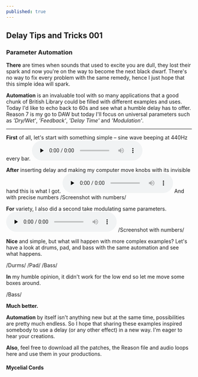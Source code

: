 ```yaml
---
published: true
---
```

## Delay Tips and Tricks 001
### Parameter Automation

**There** are times when sounds that used to excite you are dull, they lost their spark and now you're on the way to become the next black dwarf. There's no way to fix every problem with the same remedy, hence I just hope that this simple idea will spark.

**Automation** is an invaluable tool with so many applications that a good chunk of British Library could be filled with different examples and uses. Today I'd like to echo back to 60s and see what a humble delay has to offer. Reason 7 is my go to DAW but today I'll focus on universal parameters such as *'Dry/Wet'*, *'Feedback'*, *'Delay Time'* and *'Modulation'*.

___

**First** of all, let's start with something simple – sine wave beeping at 440Hz every bar.
<audio controls preload="none"
oncontextmenu="event.preventDefault()">		
<source src="https://docs.google.com/uc?export=download&id=0BxDTpmbDjqHoU0ptMXZGQnhzcjQ" type="audio/wav">
</audio>

**After** inserting delay and making my computer move knobs with its invisible hand this is what I got. 
<audio controls preload="none"
oncontextmenu="event.preventDefault()">		
<source src="https://drive.google.com/uc?export=download&id=0BxDTpmbDjqHoT00zamxONHp1YVE" type="audio/wav">
</audio>
And with precise numbers 
/Screenshot with numbers/

**For** variety, I also did a second take modulating same parameters.
<audio controls preload="none"
oncontextmenu="event.preventDefault()">		
<source src="https://drive.google.com/uc?export=download&id=0BxDTpmbDjqHodTJ0SXBnVW0wLUk" type="audio/wav">
</audio>
/Screenshot with numbers/

**Nice** and simple, but what will happen with more complex examples? Let's have a look at drums, pad, and bass with the same automation and see what happens.

/Durms/ 
/Pad/
/Bass/

**In** my humble opinion, it didn't work for the low end so let me move some boxes around.

/Bass/

**Much better.**

**Automation** by itself isn't anything new but at the same time, possibilities are pretty much endless. So I hope that sharing these examples inspired somebody to use a delay (or any other effect) in a new way. I'm eager to hear your creations. 

**Also**, feel free to download all the patches, the Reason file and audio loops here and use them in your productions.

#### Mycelial Cords
